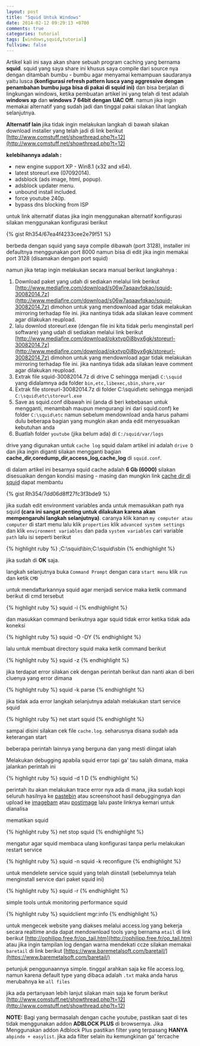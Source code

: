 ```yaml
---
layout: post
title: "Squid Untuk Windows"
date: 2014-02-12 09:29:13 +0700
comments: true
categories: tutorial
tags: [windows,squid,tutorial]
fullview: false
---
```

Artikel kali ini saya akan share sebuah program caching yang bernama **squid**. squid yang saya share ini khusus saya compile dari source nya dengan ditambah bumbu - bumbu agar menyamai kemampuan saudaranya yaitu lusca **(konfigurasi refresh pattern lusca yang aggressive dengan penambahan bumbu juga bisa di pakai di squid ini)** dan bisa berjalan di lingkungan windows, ketika pembuatan artikel ini yang telah di test adalah **windows xp** dan **windows 7 64bit dengan UAC Off**. namun jika ingin memakai alternatif yang sudah jadi dan tinggal pakai silakan lihat langkah selanjutnya.

**Alternatif lain** jika tidak ingin melakukan langkah di bawah silakan download installer yang telah jadi di link berikut [http://www.comstuff.net/showthread.php?t=12](http://www.comstuff.net/showthread.php?t=12)

**kelebihannya adalah :** 

- new engine support XP - Win8.1 (x32 and x64).
- latest storeurl.exe (07092014).
- adsblock (ads image, html, popup).
- adsblock updater menu.
- unbound install included.
- force youtube 240p.
- bypass dns blocking from ISP

untuk link alternatif diatas jika ingin menggunakan alternatif konfigurasi silakan menggunakan konfigurasi berikut

{% gist Rh354/67ea4f4233cee2e79f51 %}

berbeda dengan squid yang saya compile dibawah (port 3128), installer ini defaultnya menggunakan port 8000 namun bisa di edit jika ingin memakai port 3128 (disamakan dengan port squid)

namun jika tetap ingin melakukan secara manual berikut langkahnya :

1. Download paket yang udah di sediakan melalui link berikut [http://www.mediafire.com/download/s06w7aqaavfqkao/squid-30082014.7z](http://www.mediafire.com/download/s06w7aqaavfqkao/squid-30082014.7z) dimohon untuk yang mendownload agar tidak melakukan mirroring terhadap file ini. jika nantinya tidak ada silakan leave comment agar dilakukan reupload.
2. lalu downlod storeurl.exe (dengan file ini kita tidak perlu menginstall perl software) yang udah di sediakan melalui link berikut [http://www.mediafire.com/download/okxtvp0i8byx6gk/storeurl-30082014.7z](http://www.mediafire.com/download/okxtvp0i8byx6gk/storeurl-30082014.7z) dimohon untuk yang mendownload agar tidak melakukan mirroring terhadap file ini. jika nantinya tidak ada silakan leave comment agar dilakukan reupload.
3. Extrak file squid-30082014.7z di drive C sehingga menjadi `C:\squid` yang didalamnya ada folder `bin,etc,libexec,sbin,share,var`
4. Extrak file storeurl-30082014.7z di folder C:\squid\etc sehingga menjadi `C:\squid\etc\storeurl.exe`
5. Save as squid.conf dibawah ini (anda di beri kebebasan untuk mengganti, menambah maupun mengurangi ini dari squid.conf) ke folder `C:\squid\etc` namun sebelum mendownload anda harus pahami dulu beberapa bagian yang mungkin akan anda edit menyesuaikan kebutuhan anda
6. Buatlah folder `youtube` (jika belum ada) di `C:/squid/var/logs`

drive yang digunakan untuk `cache log` squid dalam artikel ini adalah `drive D` dan jika ingin diganti silakan mengganti bagian **cache_dir,coredump_dir,access_log,cache_log** di `squid.conf`.

di dalam artikel ini besarnya squid cache adalah **6 Gb (6000)** silakan disesuaikan dengan kondisi masing - masing dan mungkin link [cache dir di squid](/cache-dir-di-squid) dapat membantu

{% gist Rh354/7dd06d8ff27fc3f3bde9 %}

jika sudah edit environment variables anda untuk memasukkan path nya squid **(cara ini sangat penting untuk dilakukan karena akan mempengaruhi langkah selanjutnya)**. caranya klik kanan `my computer atau computer` di start menu lalu klik `properties` klik `advanced system settings` dan klik `environment variables` dan pada `system variables` cari variable `path` lalu isi seperti berikut

{% highlight ruby %}
;C:\squid\bin;C:\squid\sbin
{% endhighlight %}

jika sudah di **OK** saja.

langkah selanjutnya buka `Command Prompt` dengan cara `start menu` klik `run` dan ketik `CMD`

untuk mendaftarkannya squid agar menjadi service maka ketik command berikut di cmd tersebut

{% highlight ruby %}
squid -i
{% endhighlight %}

dan masukkan command berikutnya agar squid tidak error ketika tidak ada koneksi

{% highlight ruby %}
squid -O -DY
{% endhighlight %}

lalu untuk membuat directory squid maka ketik command berikut

{% highlight ruby %}
squid -z
{% endhighlight %}

jika terdapat error silakan cek dengan perintah berikut dan nanti akan di beri cluenya yang error dimana

{% highlight ruby %}
squid -k parse
{% endhighlight %}

jika tidak ada error langkah selanjutnya adalah melakukan start service squid

{% highlight ruby %}
net start squid
{% endhighlight %}

sampai disini silakan cek file `cache.log`. seharusnya disana sudah ada keterangan start

beberapa perintah lainnya yang berguna dan yang mesti diingat ialah

Melakukan debugging apabila squid error tapi ga' tau salah dimana, maka jalankan perintah ini

{% highlight ruby %}
squid -d 1 D
{% endhighlight %}

perintah itu akan melakukan trace error nya ada di mana, jika sudah kopi seluruh hasilnya ke [pastebin](http://pastebin.com/) atau screenshoot hasil debuggingnya dan upload ke [imagebam](http://www.imagebam.com/) atau [postimage](http://postimage.org/) lalu paste linknya kemari untuk dianalisa

mematikan squid

{% highlight ruby %}
net stop squid
{% endhighlight %}

mengatur agar squid membaca ulang konfigurasi tanpa perlu melakukan restart service

{% highlight ruby %}
squid -n squid -k reconfigure
{% endhighlight %}

untuk mendelete service squid yang telah diinstall (sebelumnya telah menginstall service dari paket squid ini)

{% highlight ruby %}
squid -r
{% endhighlight %}

simple tools untuk monitoring performance squid

{% highlight ruby %}
squidclient mgr:info
{% endhighlight %}

untuk mengecek website yang diakses melalui access.log yang bekerja secara realtime anda dapat mendownload tools yang bernama `mtail` di link berikut [http://ophilipp.free.fr/op_tail.htm](http://ophilipp.free.fr/op_tail.htm) atau jika ingin tampilan log dengan warna mendekati ccze silakan memakai `baretail` di link berikut [https://www.baremetalsoft.com/baretail/](https://www.baremetalsoft.com/baretail/) 

petunjuk penggunaannya simple. tinggal arahkan saja ke file access.log, namun karena default type yang dibaca adalah `.txt` maka anda harus merubahnya ke `all files`

jika ada pertanyaan lebih lanjut silakan main saja ke forum berikut [http://www.comstuff.net/showthread.php?t=12](http://www.comstuff.net/showthread.php?t=12)

**NOTE:** 
Bagi yang bermasalah dengan cache youtube, pastikan saat di tes tidak menggunakan addon **ADBLOCK PLUS** di browsernya.
Jika Menggunakan addon Adblock Plus pastikan filter yang terpasang **HANYA** `abpindo + easylist`. jika ada filter selain itu kemungkinan ga' tercache


